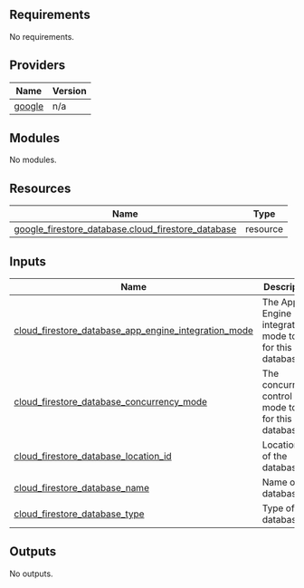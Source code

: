 <!-- BEGIN_TF_DOCS -->
## Requirements

No requirements.

## Providers

| Name | Version |
|------|---------|
| <a name="provider_google"></a> [google](#provider\_google) | n/a |

## Modules

No modules.

## Resources

| Name | Type |
|------|------|
| [google_firestore_database.cloud_firestore_database](https://registry.terraform.io/providers/hashicorp/google/latest/docs/resources/firestore_database) | resource |

## Inputs

| Name | Description | Type | Default | Required |
|------|-------------|------|---------|:--------:|
| <a name="input_cloud_firestore_database_app_engine_integration_mode"></a> [cloud\_firestore\_database\_app\_engine\_integration\_mode](#input\_cloud\_firestore\_database\_app\_engine\_integration\_mode) | The App Engine integration mode to use for this database | `string` | n/a | yes |
| <a name="input_cloud_firestore_database_concurrency_mode"></a> [cloud\_firestore\_database\_concurrency\_mode](#input\_cloud\_firestore\_database\_concurrency\_mode) | The concurrency control mode to use for this database | `string` | n/a | yes |
| <a name="input_cloud_firestore_database_location_id"></a> [cloud\_firestore\_database\_location\_id](#input\_cloud\_firestore\_database\_location\_id) | Location ID of the database | `string` | n/a | yes |
| <a name="input_cloud_firestore_database_name"></a> [cloud\_firestore\_database\_name](#input\_cloud\_firestore\_database\_name) | Name of the database | `string` | n/a | yes |
| <a name="input_cloud_firestore_database_type"></a> [cloud\_firestore\_database\_type](#input\_cloud\_firestore\_database\_type) | Type of the database | `string` | n/a | yes |

## Outputs

No outputs.
<!-- END_TF_DOCS -->
